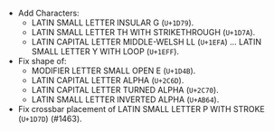 * Add Characters:
  - LATIN SMALL LETTER INSULAR G (`U+1D79`).
  - LATIN SMALL LETTER TH WITH STRIKETHROUGH (`U+1D7A`).
  - LATIN CAPITAL LETTER MIDDLE-WELSH LL (`U+1EFA`) ... LATIN SMALL LETTER Y WITH LOOP (`U+1EFF`).
* Fix shape of:
  - MODIFIER LETTER SMALL OPEN E (`U+1D4B`).
  - LATIN CAPITAL LETTER ALPHA (`U+2C6D`).
  - LATIN CAPITAL LETTER TURNED ALPHA (`U+2C70`).
  - LATIN SMALL LETTER INVERTED ALPHA (`U+AB64`).
* Fix crossbar placement of LATIN SMALL LETTER P WITH STROKE (`U+1D7D`) (#1463).
